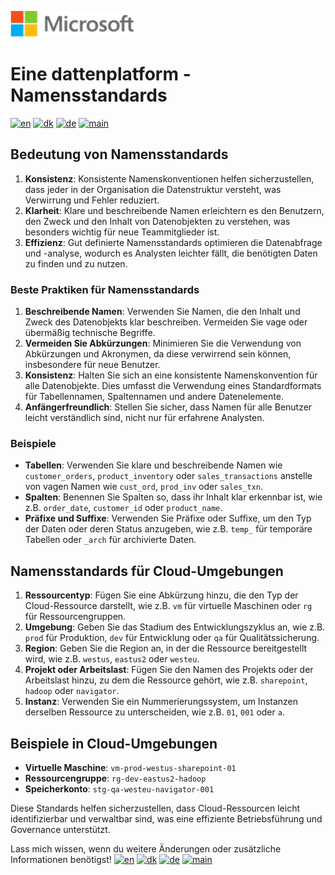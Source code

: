 ![microsoft](../images/microsoft.png)

# Eine dattenplatform - Namensstandards

[![en](https://img.shields.io/badge/lang-en-red.svg)](Naming-Standards.md)
[![dk](https://img.shields.io/badge/lang-da--dk-green.svg)](Naming-Standards-da.md)
[![de](https://img.shields.io/badge/lang-de-yellow.svg)](Naming-Standards-de.md)
[![main](https://img.shields.io/badge/main-document-blue.svg)](../README.md)

## Bedeutung von Namensstandards

1. **Konsistenz**: Konsistente Namenskonventionen helfen sicherzustellen, dass jeder in der Organisation die Datenstruktur versteht, was Verwirrung und Fehler reduziert.
2. **Klarheit**: Klare und beschreibende Namen erleichtern es den Benutzern, den Zweck und den Inhalt von Datenobjekten zu verstehen, was besonders wichtig für neue Teammitglieder ist.
3. **Effizienz**: Gut definierte Namensstandards optimieren die Datenabfrage und -analyse, wodurch es Analysten leichter fällt, die benötigten Daten zu finden und zu nutzen.

### Beste Praktiken für Namensstandards

1. **Beschreibende Namen**: Verwenden Sie Namen, die den Inhalt und Zweck des Datenobjekts klar beschreiben. Vermeiden Sie vage oder übermäßig technische Begriffe.
2. **Vermeiden Sie Abkürzungen**: Minimieren Sie die Verwendung von Abkürzungen und Akronymen, da diese verwirrend sein können, insbesondere für neue Benutzer.
3. **Konsistenz**: Halten Sie sich an eine konsistente Namenskonvention für alle Datenobjekte. Dies umfasst die Verwendung eines Standardformats für Tabellennamen, Spaltennamen und andere Datenelemente.
4. **Anfängerfreundlich**: Stellen Sie sicher, dass Namen für alle Benutzer leicht verständlich sind, nicht nur für erfahrene Analysten.

### Beispiele

- **Tabellen**: Verwenden Sie klare und beschreibende Namen wie `customer_orders`, `product_inventory` oder `sales_transactions` anstelle von vagen Namen wie `cust_ord`, `prod_inv` oder `sales_txn`.
- **Spalten**: Benennen Sie Spalten so, dass ihr Inhalt klar erkennbar ist, wie z.B. `order_date`, `customer_id` oder `product_name`.
- **Präfixe und Suffixe**: Verwenden Sie Präfixe oder Suffixe, um den Typ der Daten oder deren Status anzugeben, wie z.B. `temp_` für temporäre Tabellen oder `_arch` für archivierte Daten.

## Namensstandards für Cloud-Umgebungen

1. **Ressourcentyp**: Fügen Sie eine Abkürzung hinzu, die den Typ der Cloud-Ressource darstellt, wie z.B. `vm` für virtuelle Maschinen oder `rg` für Ressourcengruppen.
2. **Umgebung**: Geben Sie das Stadium des Entwicklungszyklus an, wie z.B. `prod` für Produktion, `dev` für Entwicklung oder `qa` für Qualitätssicherung.
3. **Region**: Geben Sie die Region an, in der die Ressource bereitgestellt wird, wie z.B. `westus`, `eastus2` oder `westeu`.
4. **Projekt oder Arbeitslast**: Fügen Sie den Namen des Projekts oder der Arbeitslast hinzu, zu dem die Ressource gehört, wie z.B. `sharepoint`, `hadoop` oder `navigator`.
5. **Instanz**: Verwenden Sie ein Nummerierungssystem, um Instanzen derselben Ressource zu unterscheiden, wie z.B. `01`, `001` oder `a`.

## Beispiele in Cloud-Umgebungen

- **Virtuelle Maschine**: `vm-prod-westus-sharepoint-01`
- **Ressourcengruppe**: `rg-dev-eastus2-hadoop`
- **Speicherkonto**: `stg-qa-westeu-navigator-001`

Diese Standards helfen sicherzustellen, dass Cloud-Ressourcen leicht identifizierbar und verwaltbar sind, was eine effiziente Betriebsführung und Governance unterstützt.

Lass mich wissen, wenn du weitere Änderungen oder zusätzliche Informationen benötigst!
[![en](https://img.shields.io/badge/lang-en-red.svg)](Naming-Standards.md)
[![dk](https://img.shields.io/badge/lang-da--dk-green.svg)](Naming-Standards-da.md)
[![de](https://img.shields.io/badge/lang-de-yellow.svg)](Naming-Standards-de.md)
[![main](https://img.shields.io/badge/main-document-blue.svg)](../README.md)